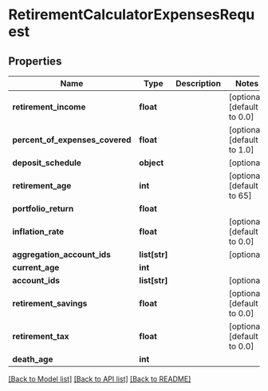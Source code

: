 # RetirementCalculatorExpensesRequest

## Properties
Name | Type | Description | Notes
------------ | ------------- | ------------- | -------------
**retirement_income** | **float** |  | [optional] [default to 0.0]
**percent_of_expenses_covered** | **float** |  | [optional] [default to 1.0]
**deposit_schedule** | **object** |  | [optional] 
**retirement_age** | **int** |  | [optional] [default to 65]
**portfolio_return** | **float** |  | 
**inflation_rate** | **float** |  | [optional] [default to 0.0]
**aggregation_account_ids** | **list[str]** |  | [optional] 
**current_age** | **int** |  | 
**account_ids** | **list[str]** |  | [optional] 
**retirement_savings** | **float** |  | [optional] [default to 0.0]
**retirement_tax** | **float** |  | [optional] [default to 0.0]
**death_age** | **int** |  | 

[[Back to Model list]](../README.md#documentation-for-models) [[Back to API list]](../README.md#documentation-for-api-endpoints) [[Back to README]](../README.md)


